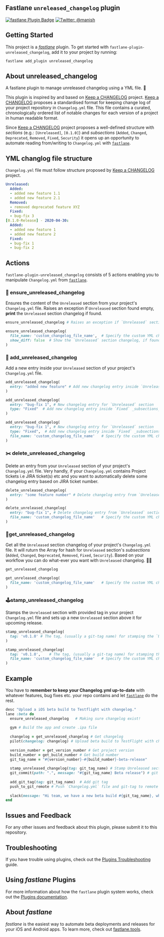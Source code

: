 ## Fastlane `unreleased_changelog` plugin

[![fastlane Plugin Badge](https://rawcdn.githack.com/fastlane/fastlane/master/fastlane/assets/plugin-badge.svg)](https://rubygems.org/gems/fastlane-plugin-unreleased_changelog)  [![Twitter: @manish](https://img.shields.io/badge/contact-@manish-blue.svg?style=flat)](https://twitter.com/manish_rathi_)

## Getting Started

This project is a [_fastlane_](https://github.com/fastlane/fastlane) plugin. To get started with `fastlane-plugin-unreleased_changelog`, add it to your project by running:

```bash
fastlane add_plugin unreleased_changelog
```

## About unreleased_changelog
A fastlane plugin to manage unreleased changelog using a YML file. 🚀

This plugin is inspired by and based on [Keep a CHANGELOG](http://keepachangelog.com/) project. [Keep a CHANGELOG](http://keepachangelog.com/) proposes a standardised format for keeping change log of your project repository in `Changelog.yml` file. This file contains a curated, chronologically ordered list of notable changes for each version of a project in human readable format.

Since [Keep a CHANGELOG](http://keepachangelog.com/) project proposes a well-defined structure with _sections_ (e.g.: `[Unreleased]`, `[0.1.0]`) and _subsections_ (`Added`, `Changed`, `Deprecated`, `Removed`, `Fixed`, `Security`) it opens up an opportunity to automate reading from/writing to `Changelog.yml` with [`fastlane`](https://fastlane.tools). 

## YML changlog file structure
`Changelog.yml` file must follow structure proposed by [Keep a CHANGELOG](http://keepachangelog.com/) project. 

```yml
Unreleased:
  Added:
  - added new feature 1.1
  - added new feature 2.1
  Removed:
  - removed deprecated feature XYZ
  Fixed:
  - bug-fix 3
[0.1.0-Release] - 2020-04-30:
  Added:
  - added new feature 1
  - added new feature 2
  Fixed:
  - bug-fix 1
  - bug-fix 2
```

## Actions
`fastlane-plugin-unreleased_changelog` consists of 5 actions enabling you to manipulate `Changelog.yml` from [`fastlane`](https://fastlane.tools).

### 🔎 ensure_unreleased_changelog

Ensures the content of the `Unreleased` section from your project's `Changelog.yml` file. Raises an exception if `Unreleased` section found empty, **print** the `Unreleased` section changelog if found.

``` ruby
ensure_unreleased_changelog	# Raises an exception if `Unreleased` section is empty
```

``` ruby
ensure_unreleased_changelog(
  file_name: 'custom_changelog_file_name',	# Specify the custom YML changelog file name (dafault `changelog`)
  show_diff: false	# Show the `Unreleased` section changelog, if found. (dafault true)
)
```

### 📝 add_unreleased_changelog

Add a new entry inside your `Unreleased` section of your project's `Changelog.yml` file.

``` ruby
add_unreleased_changelog(
  entry: "added new feature" # Add new changelog entry inside `Unreleased` section's `Addded` _subsections_
)	
```

``` ruby
add_unreleased_changelog(
  entry: "bug-fix 1", # New changelog entry for `Unreleased` section
  type: "Fixed"  # Add new changelog entry inside `Fixed` _subsections_ (dafault `Added`)
)	
```

``` ruby
add_unreleased_changelog(
  entry: "bug-fix 1", # New changelog entry for `Unreleased` section
  type: "Fixed",  # Add new changelog entry inside `Fixed` _subsections_ (dafault `Added`)
  file_name: 'custom_changelog_file_name'	# Specify the custom YML changelog file name (dafault `changelog`)
)	
```

### ✂️ delete_unreleased_changelog

Delete an entry from your `Unreleased` section of your project's `Changelog.yml` file. Very handly, if your `Changelog.yml` contains Project tickets i.e JIRA ticket(s) etc and you want to automatically delete some changelog entry based on JIRA ticket number. 

``` ruby
delete_unreleased_changelog(
  entry: "some feature number" # Delete changelog entry from `Unreleased` section
)	
```

``` ruby
delete_unreleased_changelog(
  entry: "bug-fix 1", # Delete changelog entry from `Unreleased` section
  file_name: 'custom_changelog_file_name'	# Specify the custom YML changelog file name (dafault `changelog`)
)	
```

### 📮get_unreleased_changelog

Get all the `Unreleased` section changelog of your project's `Changelog.yml` file. It will ruturn the Array for hash for `Unreleased` section's _subsections_ (`Added`, `Changed`, `Deprecated`, `Removed`, `Fixed`, `Security`). Based on your workflow you can do what-ever you want with `Unreleased` changelog. 💪🏻

``` ruby
get_unreleased_changelog
```

``` ruby
get_unreleased_changelog(
  file_name: 'custom_changelog_file_name'	# Specify the custom YML changelog file name (dafault `changelog`)
)	
```

### 🕹stamp_unreleased_changelog

Stamps the `Unreleased` section with provided tag in your project `Changelog.yml` file and sets up a new `Unreleased` section above it for upcoming release.

``` ruby
stamp_unreleased_changelog(
  tag: 'v0.1.0'	# The tag, (usually a git-tag name) for stamping the `Unreleased` section
)	
```

``` ruby
stamp_unreleased_changelog(
  tag: 'v0.1.0',	# The tag, (usually a git-tag name) for stamping the `Unreleased` section
  file_name: 'custom_changelog_file_name'	# Specify the custom YML changelog file name (dafault `changelog`)
)	
```

## Example

You have to **remember to keep your Changelog.yml up-to-date** with whatever features, bug fixes etc. your repo contains and let [`fastlane`](https://fastlane.tools) do the rest. 

``` ruby
desc "Upload a iOS beta build to Testflight with changelog."
lane :beta do
  ensure_unreleased_changelog	# Making sure changelog exist!
  
  gym # Build the app and create .ipa file
  
  changelog = get_unreleased_changelog # Get changelog
  pilot(changelog: changelog) # Upload beta build to TestFlight with changelog
  
  version_number = get_version_number # Get project version
  build_number = get_build_number # Get build number
  git_tag_name = "#{version_number}-#{build_number}-beta-release"
  
  stamp_unreleased_changelog(tag: git_tag_name) # Stamp Unreleased section
  git_commit(path: ".", message: "#{git_tag_name} Beta release") # git commit `Changelog.yml` file
  
  add_git_tag(tag: git_tag_name)  # Add git tag
  push_to_git_remote # Push `Changelog.yml` file and git-tag to remote 
  
  slack(message: "Hi team, we have a new beta build #{git_tag_name}, which includes the following: #{changelog}") # share on Slack
end
```

## Issues and Feedback

For any other issues and feedback about this plugin, please submit it to this repository.

## Troubleshooting

If you have trouble using plugins, check out the [Plugins Troubleshooting](https://docs.fastlane.tools/plugins/plugins-troubleshooting/) guide.

## Using _fastlane_ Plugins

For more information about how the `fastlane` plugin system works, check out the [Plugins documentation](https://docs.fastlane.tools/plugins/create-plugin/).

## About _fastlane_

_fastlane_ is the easiest way to automate beta deployments and releases for your iOS and Android apps. To learn more, check out [fastlane.tools](https://fastlane.tools).

